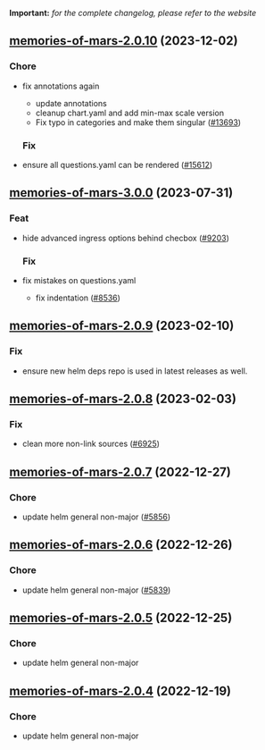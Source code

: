 **Important:**
*for the complete changelog, please refer to the website*




## [memories-of-mars-2.0.10](https://github.com/truecharts/charts/compare/memories-of-mars-3.0.0...memories-of-mars-2.0.10) (2023-12-02)

### Chore

- fix annotations again
  - update annotations
  - cleanup chart.yaml and add min-max scale version
  - Fix typo in categories and make them singular ([#13693](https://github.com/truecharts/charts/issues/13693))
  
  ### Fix

- ensure all questions.yaml can be rendered ([#15612](https://github.com/truecharts/charts/issues/15612))
  
  











## [memories-of-mars-3.0.0](https://github.com/truecharts/charts/compare/memories-of-mars-2.0.9...memories-of-mars-3.0.0) (2023-07-31)

### Feat

- hide advanced ingress options behind checbox ([#9203](https://github.com/truecharts/charts/issues/9203))
  
  ### Fix

- fix mistakes on questions.yaml
  - fix indentation ([#8536](https://github.com/truecharts/charts/issues/8536))
  
  


## [memories-of-mars-2.0.9](https://github.com/truecharts/charts/compare/memories-of-mars-2.0.8...memories-of-mars-2.0.9) (2023-02-10)

### Fix

- ensure new helm deps repo is used in latest releases as well.
  
  


## [memories-of-mars-2.0.8](https://github.com/truecharts/charts/compare/memories-of-mars-2.0.7...memories-of-mars-2.0.8) (2023-02-03)

### Fix

-  clean more non-link sources ([#6925](https://github.com/truecharts/charts/issues/6925))
  
  


## [memories-of-mars-2.0.7](https://github.com/truecharts/charts/compare/memories-of-mars-2.0.6...memories-of-mars-2.0.7) (2022-12-27)

### Chore

- update helm general non-major ([#5856](https://github.com/truecharts/charts/issues/5856))
  
  


## [memories-of-mars-2.0.6](https://github.com/truecharts/charts/compare/memories-of-mars-2.0.5...memories-of-mars-2.0.6) (2022-12-26)

### Chore

- update helm general non-major ([#5839](https://github.com/truecharts/charts/issues/5839))
  
  


## [memories-of-mars-2.0.5](https://github.com/truecharts/charts/compare/memories-of-mars-2.0.4...memories-of-mars-2.0.5) (2022-12-25)

### Chore

- update helm general non-major
  
  


## [memories-of-mars-2.0.4](https://github.com/truecharts/charts/compare/memories-of-mars-2.0.3...memories-of-mars-2.0.4) (2022-12-19)

### Chore

- update helm general non-major
  
  


